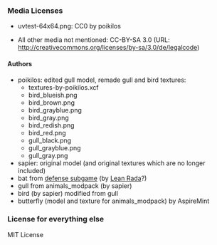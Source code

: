 
### Media Licenses

* uvtest-64x64.png: CC0 by poikilos

* All other media not mentioned:
CC-BY-SA 3.0 (URL: http://creativecommons.org/licenses/by-sa/3.0/de/legalcode)

#### Authors
* poikilos: edited gull model, remade gull and bird textures:
  * textures-by-poikilos.xcf
  * bird_blueish.png
  * bird_brown.png
  * bird_grayblue.png
  * bird_gray.png
  * bird_redish.png
  * bird_red.png
  * gull_black.png
  * gull_grayblue.png
  * gull_gray.png
* sapier: original model (and original textures which are no longer included)
* bat from [defense subgame](https://forum.minetest.net/viewtopic.php?t=11030) (by [Lean Rada](https://github.com/Kalabasa/minetest_defense/tree/master/mods/defense)?)
* gull from animals_modpack (by sapier)
* bird (by sapier) modified from gull
* butterfly (model and texture for animals_modpack) by AspireMint

### License for everything else
MIT License
